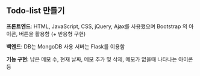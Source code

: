<h2>Todo-list 만들기</h2>

**프론트엔드**: HTML, JavaScript, CSS, jQuery, Ajax를 사용했으며 Bootstrap
의 아이콘, 버튼을 활용함 (+ 반응형 구현)

**백엔드**: DB는 MongoDB 사용 서버는 Flask를 이용함

**기능 구현**: 남은 메모 수, 현재 날짜, 메모 추가 및 삭제, 메모가 없을때 나타나는 아이콘 등
